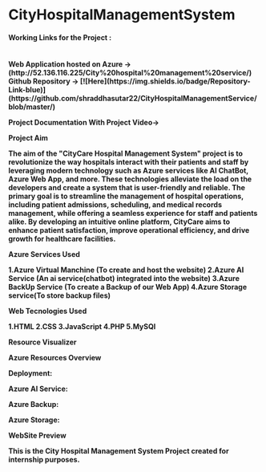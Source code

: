 <h1>CityHospitalManagementSystem</h1>

<h4>Working Links for the Project :<h4> </br>
Web Application hosted on Azure -> (http://52.136.116.225/City%20hospital%20management%20service/) </br>
Github Repository -> [![Here](https://img.shields.io/badge/Repository-Link-blue)](https://github.com/shraddhasutar22/CityHospitalManagementService/blob/master/)

Project Documentation With Project Video-> 

Project Aim

The aim of the "CityCare Hospital Management System" project is to revolutionize the way hospitals interact with their patients and staff by leveraging modern technology such as Azure services like AI ChatBot, Azure Web App, and more. These technologies alleviate the load on the developers and create a system that is user-friendly and reliable. The primary goal is to streamline the management of hospital operations, including patient admissions, scheduling, and medical records management, while offering a seamless experience for staff and patients alike. By developing an intuitive online platform, CityCare aims to enhance patient satisfaction, improve operational efficiency, and drive growth for healthcare facilities.

Azure Services Used

1.Azure Virtual Manchine (To create and host the website)
2.Azure AI Service (An ai service(chatbot) integrated into the website)
3.Azure BackUp Service (To create a Backup of our Web App)
4.Azure Storage service(To store backup files)

Web Tecnologies Used

1.HTML
2.CSS
3.JavaScript
4.PHP
5.MySQl

Resource Visualizer









Azure Resources Overview

Deployment:






Azure AI Service:







Azure Backup:







Azure Storage:







WebSite Preview




This is the City Hospital Management System Project created for internship purposes.


